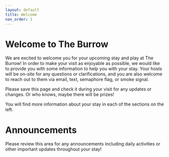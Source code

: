 ```yaml
---
layout: default
title: Welcome
nav_order: 1
---
```


# Welcome to The Burrow
We are excited to welcome you for your upcoming stay and play at The Burrow! In order to make your visit
as enjoyable as possible, we would like to provide you with some information to help you with your stay. Your hosts will be on-site for any questions or clarifications, and you are also welcome to reach out to
them via email, text, semaphore flag, or smoke signal.

Please save this page and check it during your visit for any updates or changes. Or who knows,
maybe there will be prizes!

You will find more information about your stay in each of the sections on the left.

# Announcements
Please review this area for any announcements including daily activities or other important updates
throughout your stay!
